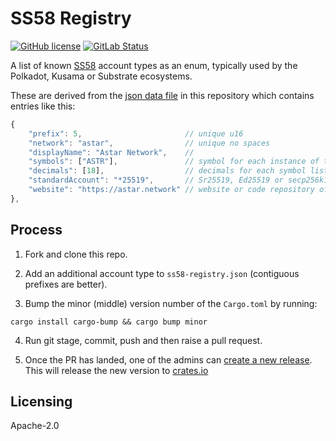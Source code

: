 # SS58 Registry

[![GitHub license](https://img.shields.io/badge/license-Apache2-green)](#LICENSE) [![GitLab Status](https://gitlab.parity.io/parity/ss58-registry/badges/main/pipeline.svg)](https://gitlab.parity.io/parity/ss58-registry/pipelines)

A list of known [SS58](https://polkadot.js.org/docs/keyring/start/ss58/) account types as an enum, typically used by the Polkadot, Kusama or Substrate ecosystems.

These are derived from the [json data file](ss58-registry.json) in this repository which contains entries like this:

```js
{
	"prefix": 5,                       // unique u16
	"network": "astar",                // unique no spaces
	"displayName": "Astar Network",    //
	"symbols": ["ASTR"],               // symbol for each instance of the Balances pallet (usually one)
	"decimals": [18],                  // decimals for each symbol listed
	"standardAccount": "*25519",       // Sr25519, Ed25519 or secp256k1
	"website": "https://astar.network" // website or code repository of network
},
```

## Process

1. Fork and clone this repo.

2. Add an additional account type to `ss58-registry.json` (contiguous prefixes are better).

3. Bump the minor (middle) version number of the `Cargo.toml` by running:
```
cargo install cargo-bump && cargo bump minor
```
4. Run git stage, commit, push and then raise a pull request.

5. Once the PR has landed, one of the admins can
[create a new release](https://github.com/paritytech/ss58-registry/releases/new).
This will release the new version to [crates.io](https://crates.io/crates/ss58-registry)

## Licensing

Apache-2.0

